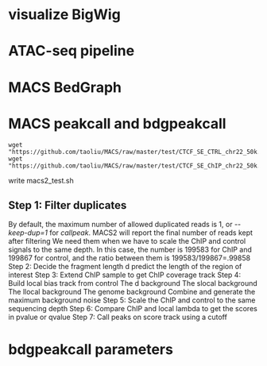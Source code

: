 # visualize BigWig
# ATAC-seq pipeline
# MACS BedGraph
# MACS peakcall and bdgpeakcall
```
wget "https://github.com/taoliu/MACS/raw/master/test/CTCF_SE_CTRL_chr22_50k.bed.gz"
wget "https://github.com/taoliu/MACS/raw/master/test/CTCF_SE_ChIP_chr22_50k.bed.gz"
```
write macs2_test.sh
## Step 1: Filter duplicates
By default, the maximum number of allowed duplicated reads is 1, or _--keep-dup=1_ for _callpeak_.
MACS2 will report the final number of reads kept after filtering
We need them when we have to scale the ChIP and control signals to the same depth. 
In this case, the number is 199583 for ChIP and 199867 for control, and the ratio between them is 199583/199867=.99858
Step 2: Decide the fragment length d
predict the length of the region of interest
Step 3: Extend ChIP sample to get ChIP coverage track
Step 4: Build local bias track from control
The d background
The slocal background
The llocal background
The genome background
Combine and generate the maximum background noise
Step 5: Scale the ChIP and control to the same sequencing depth
Step 6: Compare ChIP and local lambda to get the scores in pvalue or qvalue
Step 7: Call peaks on score track using a cutoff
# bdgpeakcall parameters
<!--stackedit_data:
eyJoaXN0b3J5IjpbMTc1NDUwMjk0MywxNjQ3NzI5NzA4LC02Mz
cwNTc1NzcsMTA5NTMzNjEzMiwtNjczNzI0NTA1LDk1NzYzMjU4
XX0=
-->